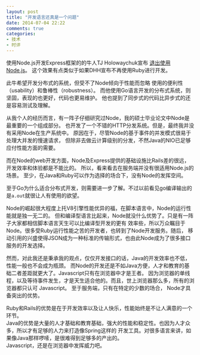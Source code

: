 ```yaml
---
layout: post
title: "开发语言还真是一个问题"
date: 2014-07-04 22:22
comments: true
categories:
- 技术
- 时评
---
```


使用Node.js开发Express框架的的牛人TJ Holowaychuk宣布
[退出使用Node.js](https://medium.com/code-adventures/farewell-node-js-4ba9e7f3e52b)。
这个效果有点类似于如果DHH宣布不再使用Ruby进行开发。

此牛希望开发分布式的系统，但受不了Node倾向于性能而忽略
使用的便利性（usability）和鲁棒性（robustness）。
而他使用Go语言开发的分布式系统，则坚固，表现的也更好，代码也更易维护。
他也提到了同步式的代码比异步式的还是容易测试及理解。

从我个人的经历而言，有一阵子仔细研究过Node，我的硕士毕业论文中Node是最重要的一个组成部分。
也开发了一个不错的HTTP分发系统。但是，最终我并没有采用Node在生产系统中。
原因在于，尽管Node的基于事件的并发模式很易于处理大并发的慢速请求，
但除非去做云计算级别的分发，不然Java的NIO已足够应付性能方面的需要。

而在Node的web开发方面，Node及Express提供的基础设施比Rails差的很远，开发效率和体验都是不能比的。
所以，看来看去在服务端并没有很适用Node.js的场景。
至少，在Java和Ruby可以作为选择的场合下，没有Node的发挥空间。

至于Go为什么适合分布式开发，则需要进一步了解。不过以前看见go编译输出的是`a.out`就很让人有使用的欲望。

Node的崛起很大程度上托V8引擎性能优异的福，在脚本语言中，Node的运行性能就是独一无二的。
但和编译型语言比起来，Node就没什么优势了。只是有一阵子大家都相信脚本语言天生可以比编译型开发的更有
效率些，所以万众瞩目于Node。很多受Ruby运行性能之苦的开发者，也转到了Node开发服务。随后，
移动引用的兴盛使得JSON成为一种标准的传输形式，也由此Node成为了很多接口服务的开发选择。

然而，对此我还是秉承我的观点，仅仅开发接口的话，Java的开发效率也不低，性能一般也不会成为瓶颈。
而Node的开发还是不如Java方便，人才和教育的基础二者差距就更大了。Javascript只有在浏览器中才是王者。
因为浏览器的单线程，以及等待事件发生，才是天生适合他的。而且，世上浏览器那么多，所有的浏览器都只认可
Javascript。
至于服务端，只有在特定的少数的场合，
Node才具备突出的优势。

Ruby和Rails的优势是在于开发效率以及让人快乐，性能始终是不让人满意的一个环节。  
Java的优势是大量的人才基础和教育基础，强大的性能和稳定性。也因为人才众多，所以才有足够的人力来打造像Spring这样的
开发工具。对很多语言来讲，如果像Java那样啰嗦，是很难得到足够多的产出的。  
Javascript，还是在浏览器中发挥威力吧。  

